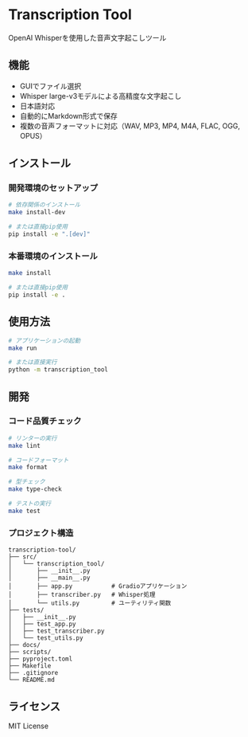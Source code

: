 # Transcription Tool

OpenAI Whisperを使用した音声文字起こしツール

## 機能

- GUIでファイル選択
- Whisper large-v3モデルによる高精度な文字起こし
- 日本語対応
- 自動的にMarkdown形式で保存
- 複数の音声フォーマットに対応（WAV, MP3, MP4, M4A, FLAC, OGG, OPUS）

## インストール

### 開発環境のセットアップ

```bash
# 依存関係のインストール
make install-dev

# または直接pip使用
pip install -e ".[dev]"
```

### 本番環境のインストール

```bash
make install

# または直接pip使用
pip install -e .
```

## 使用方法

```bash
# アプリケーションの起動
make run

# または直接実行
python -m transcription_tool
```

## 開発

### コード品質チェック

```bash
# リンターの実行
make lint

# コードフォーマット
make format

# 型チェック
make type-check

# テストの実行
make test
```

### プロジェクト構造

```
transcription-tool/
├── src/
│   └── transcription_tool/
│       ├── __init__.py
│       ├── __main__.py
│       ├── app.py           # Gradioアプリケーション
│       ├── transcriber.py   # Whisper処理
│       └── utils.py         # ユーティリティ関数
├── tests/
│   ├── __init__.py
│   ├── test_app.py
│   ├── test_transcriber.py
│   └── test_utils.py
├── docs/
├── scripts/
├── pyproject.toml
├── Makefile
├── .gitignore
└── README.md
```

## ライセンス

MIT License